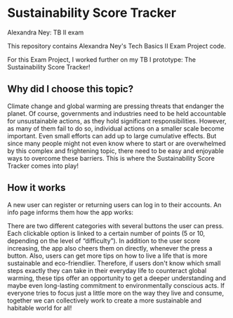 # Sustainability Score Tracker
Alexandra Ney: TB II exam

This repository contains Alexandra Ney's Tech Basics II Exam Project code.

For this Exam Project, I worked further on my TB I prototype: The Sustainability Score Tracker!

## Why did I choose this topic?

Climate change and global warming are pressing threats that endanger the planet.
Of course, governments and industries need to be held accountable for unsustainable actions, as they hold significant responsibilities.
However, as many of them fail to do so, individual actions on a smaller scale become important.
Even small efforts can add up to large cumulative effects. But since many people might not even know where to start or are overwhelmed by this complex and frightening topic, there need to be easy and enjoyable ways to overcome these barriers.
This is where the Sustainability Score Tracker comes into play!


## How it works

A new user can register or returning users can log in to their accounts.
An info page informs them how the app works: 

There are two different categories with several buttons the user can press. Each clickable option is linked to a certain number of points (5 or 10, depending on the level of “difficulty”).
In addition to the user score increasing, the app also cheers them on directly, whenever the press a button. Also, users can get more tips on how to live a life that is more sustainable and eco-friendlier. Therefore, if users don't know which small steps exactly they can take in their everyday life to counteract global warming, these tips offer an opportunity to get a deeper understanding and maybe even long-lasting commitment to environmentally conscious acts.
If everyone tries to focus just a little more on the way they live and consume, together we can collectively work to create a more sustainable and habitable world for all!
